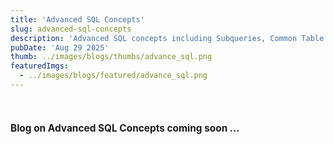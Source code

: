 ```yaml
---
title: 'Advanced SQL Concepts'
slug: advanced-sql-concepts
description: 'Advanced SQL concepts including Subqueries, Common Table Expressions (CTEs), and Window Functions such as LAG, LEAD, RANK, ROW_NUMBER, and SUM OVER with detailed examples.'
pubDate: 'Aug 29 2025'
thumb: ../images/blogs/thumbs/advance_sql.png
featuredImgs: 
  - ../images/blogs/featured/advance_sql.png
---
```


<br>

<h4 style="font-size: 1.1em; font-weight: bold;">Blog on Advanced SQL Concepts coming soon ... </h4>

<br>
